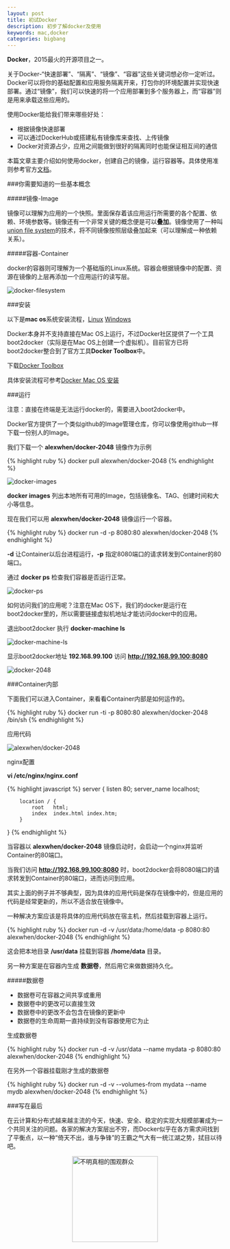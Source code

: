 ```yaml
---
layout: post
title: 初试Docker
description: 初步了解docker及使用
keywords: mac,docker
categories: bigbang
---
```


**Docker**，2015最火的开源项目之一。

关于Docker-“快速部署”、“隔离”、“镜像”、“容器”这些关键词想必你一定听过。Docker可以将你的基础配置和应用服务隔离开来，打包你的环境配置并实现快速部署。通过“镜像”，我们可以快速的将一个应用部署到多个服务器上，而“容器”则是用来承载这些应用的。

使用Docker能给我们带来哪些好处：

*	根据镜像快速部署
*	可以通过DockerHub或搭建私有镜像库来查找、上传镜像
*	Docker对资源占少，应用之间能做到很好的隔离同时也能保证相互间的通信

本篇文章主要介绍如何使用docker，创建自己的镜像，运行容器等。具体使用准则参考官方[文档](https://docs.docker.com/)。

###你需要知道的一些基本概念

#####镜像-Image

镜像可以理解为应用的一个快照。里面保存着该应用运行所需要的各个配置、依赖、环境参数等。镜像还有一个非常关键的概念便是可以**叠加**。镜像使用了一种叫[union file system](https://en.wikipedia.org/wiki/UnionFS)的技术，将不同镜像按照层级叠加起来（可以理解成一种依赖关系）。


#####容器-Container

docker的容器则可理解为一个基础版的Linux系统。容器会根据镜像中的配置、资源在镜像的上层再添加一个应用运行的读写层。

![docker-filesystem](/images/docker-filesystems.png)

###安装

以下是**mac os**系统安装流程，[Linux](https://docs.docker.com/linux/step_one/) [Windows](https://docs.docker.com/windows/step_one/)

Docker本身并不支持直接在Mac OS上运行，不过Docker社区提供了一个工具boot2docker（实际是在Mac OS上创建一个虚拟机）。目前官方已将boot2docker整合到了官方工具**Docker Toolbox**中。

下载[Docker Toolbox](https://github.com/docker/toolbox/releases/download/v1.10.1/DockerToolbox-1.10.1.pkg)

具体安装流程可参考[Docker Mac OS 安装](https://docs.docker.com/mac/step_one/)

###运行

注意：直接在终端是无法运行docker的，需要进入boot2docker中。

Docker官方提供了一个类似github的Image管理仓库，你可以像使用github一样下载一份别人的Image。

我们下载一个 **alexwhen/docker-2048** 镜像作为示例

{% highlight ruby %}
docker pull alexwhen/docker-2048
{% endhighlight %}

![docker-images](/images/docker-images.png)

**docker images** 列出本地所有可用的Image，包括镜像名、TAG、创建时间和大小等信息。

现在我们可以用 **alexwhen/docker-2048** 镜像运行一个容器。

{% highlight ruby %}
docker run -d -p 8080:80 alexwhen/docker-2048
{% endhighlight %}

**-d** 让Container以后台进程运行，**-p** 指定8080端口的请求转发到Container的80端口。

通过 **docker ps** 检查我们容器是否运行正常。

![docker-ps](/images/docker-ps.png)

如何访问我们的应用呢？注意在Mac OS下，我们的docker是运行在boot2docker里的，所以需要链接虚拟机地址才能访问docker中的应用。

退出boot2docker 执行 **docker-machine ls**

![docker-machine-ls](/images/docker-machine-ls.png)

显示boot2docker地址 **192.168.99.100** 访问 **http://192.168.99.100:8080**

![docker-2048](/images/docker-2048.png)

###Container内部

下面我们可以进入Container，来看看Container内部是如何运作的。

{% highlight ruby %}
docker run -ti -p 8080:80 alexwhen/docker-2048 /bin/sh
{% endhighlight %}

应用代码

![alexwhen/docker-2048](/images/code-2048.png)

nginx配置

**vi /etc/nginx/nginx.conf**

{% highlight javascript %}
server {
        listen       80;
        server_name  localhost;

        location / {
            root   html;
            index  index.html index.htm;
        }
}
{% endhighlight %}

当容器以 **alexwhen/docker-2048** 镜像启动时，会启动一个nginx并监听Container的80端口。

当我们访问 **http://192.168.99.100:8080** 时，boot2docker会将8080端口的请求转发到Container的80端口，进而访问到应用。

其实上面的例子并不够典型，因为具体的应用代码是保存在镜像中的，但是应用的代码是经常更新的，所以不适合放在镜像中。

一种解决方案应该是将具体的应用代码放在宿主机，然后挂载到容器上运行。

{% highlight ruby %}
docker run -d -v /usr/data:/home/data -p 8080:80 alexwhen/docker-2048
{% endhighlight %}

这会把本地目录 **/usr/data** 挂载到容器 **/home/data** 目录。

另一种方案是在容器内生成 **数据卷**，然后用它来做数据持久化。

#####数据卷

*	数据卷可在容器之间共享或重用
*	数据卷中的更改可以直接生效
*	数据卷中的更改不会包含在镜像的更新中
*	数据卷的生命周期一直持续到没有容器使用它为止

生成数据卷

{% highlight ruby %}
docker run -d -v /usr/data --name mydata -p 8080:80 alexwhen/docker-2048
{% endhighlight %}

在另外一个容器挂载刚才生成的数据卷

{% highlight ruby %}
docker run -d -v --volumes-from mydata --name mydb alexwhen/docker-2048
{% endhighlight %}

###写在最后

在云计算和分布式越来越主流的今天，快速、安全、稳定的实现大规模部署成为一个共同关注的问题。各家的解决方案层出不穷，而Docker似乎在各方需求间找到了平衡点，以一种“倚天不出，谁与争锋”的王霸之气大有一统江湖之势，拭目以待吧。

<img style="display:block;width:200px;margin:0 auto;" src="/images/weiguan.png" title="不明真相的围观群众" />

